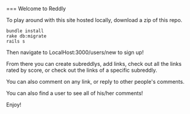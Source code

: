 === Welcome to Reddly

To play around with this site hosted locally, download a zip of this repo.

    bundle install
    rake db:migrate
    rails s
    
Then navigate to LocalHost:3000/users/new to sign up!

From there you can create subreddlys, add links, check out all the links rated by score,
or check out the links of a specific subreddly.

You can also comment on any link, or reply to other people's comments.

You can also find a user to see all of his/her comments!

Enjoy!
